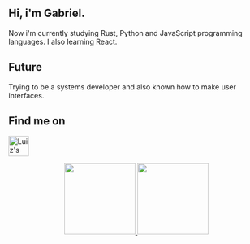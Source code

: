 ## Hi, i'm Gabriel.
Now i'm currently studying Rust, Python and JavaScript programming languages. I also learning React.

## Future
Trying to be a systems developer and also known how to make user interfaces.

## Find me on
<a href="https://www.linkedin.com/in/gabriel-sc/">
  <img align="center" alt="Luiz's LinkedIn" high="30" width="40" src="https://cdn.jsdelivr.net/gh/devicons/devicon/icons/linkedin/linkedin-original.svg"
   style="max-width=100% ;">
</a>

<p align = "center">
  <a href = "https://github.com/gabriel-araujo">
    
  <img height="140em" src="https://github-readme-stats.vercel.app/api/?username=gabriel-araujo&show_icons=true&title_color=fff&icon_color=79ff97&text_color=9f9f9f&bg_color=151515" >
    
  <img height="140em" src="https://github-readme-stats.vercel.app/api/top-langs/?username=gabriel-araujo&title_color=fff&icon_color=79ff97&text_color=9f9f9f&bg_color=151515&layout=compact&langs_count=6%22/%3E">
  </a>
</p>
